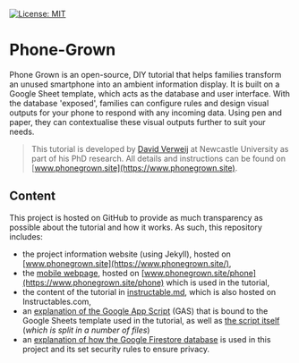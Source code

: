 
[![License: MIT](https://img.shields.io/badge/License-MIT-yellow.svg)](https://opensource.org/licenses/MIT)
# Phone-Grown
Phone Grown is an open-source, DIY tutorial that helps families transform an unused smartphone into an ambient information display. It is built on a Google Sheet template, which acts as the database and user interface. With the database 'exposed', families can configure rules and design visual outputs for your phone to respond with any incoming data. Using pen and paper, they can contextualise these visual outputs further to suit your needs.


> This tutorial is developed by [David Verweij](https://openlab.ncl.ac.uk/people/david-verweij/) at Newcastle University as part of his PhD research. All details and instructions can be found on [www.phonegrown.site](https://www.phonegrown.site).

## Content
This project is hosted on GitHub to provide as much transparency as possible about the tutorial and how it works. As such, this repository includes:
- the project information website (using Jekyll), hosted on [www.phonegrown.site](https://www.phonegrown.site/),
- the [mobile webpage](phone.html), hosted on [www.phonegrown.site/phone](https://www.phonegrown.site/phone) which is used in the tutorial,
- the content of the tutorial in [instructable.md](instructable.md), which is also hosted on Instructables.com,
- an [explanation of the Google App Script](/resources/README.md#Google-App-Script-(GAS)) (GAS) that is bound to the Google Sheets template used in the tutorial, as well as [the script itself](/resources) (_which is split in a number of files_)
- an [explanation of how the Google Firestore database](/resources/README.md#Firestore-Rules) is used in this project and its set security rules to ensure privacy.
